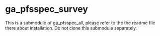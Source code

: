 # ga_pfsspec_survey

This is a submodule of ga_pfsspec_all, please refer to the the readme file there about installation. Do not clone this submodule separately.